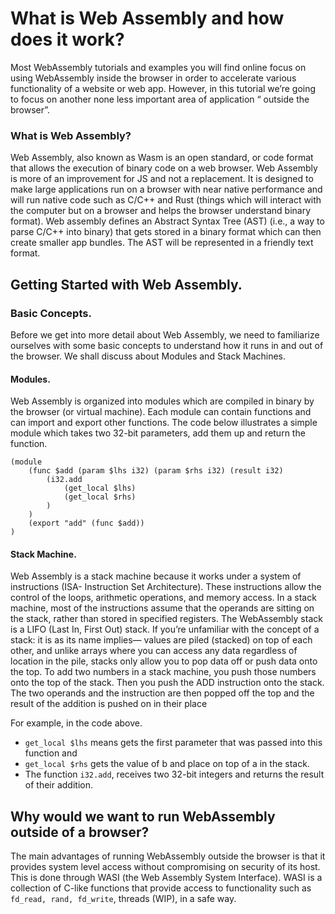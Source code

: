 # What is Web Assembly and how does it work?

Most WebAssembly tutorials and examples you will find online focus on using WebAssembly inside the browser in order to accelerate various functionality of a website or web app.
However, in this tutorial we’re going to focus on another none less important area of application “ outside the browser”.

### What is Web Assembly?

Web Assembly, also known as Wasm is an open standard, or code format that allows the execution of binary code on a web browser. Web Assembly is more of an improvement for JS and not a replacement.  It is designed to make large applications run on a browser with near native performance and will run native code such as C/C++ and Rust (things which will interact with the computer but on a browser and helps the browser understand binary format). 
Web assembly defines an Abstract Syntax Tree (AST) (i.e., a way to parse C/C++ into binary) that gets stored in a binary format which can then create smaller app bundles. The AST will be represented in a friendly text format. 


## Getting Started with Web Assembly.

###	Basic Concepts.

Before we get into more detail about Web Assembly, we need to familiarize ourselves with some basic concepts to understand how it runs in and out of the browser. We shall discuss about Modules and Stack Machines.

#### Modules.
Web Assembly is organized into modules which are compiled in binary by the browser (or virtual machine). Each module can contain functions and can import and export other functions. The code below illustrates a simple module which takes two 32-bit parameters, add them up and return the function.
```
(module
    (func $add (param $lhs i32) (param $rhs i32) (result i32)
        (i32.add
            (get_local $lhs)
            (get_local $rhs)
        )
    )
    (export "add" (func $add))
)
```
 
#### Stack Machine.

Web Assembly is a stack machine because it works under a system of instructions (ISA- Instruction Set Architecture). These instructions allow the control of the loops, arithmetic operations, and memory access. 
In a stack machine, most of the instructions assume that the operands are sitting on the stack, rather than stored in specified registers. The WebAssembly stack is a LIFO (Last In, First Out) stack. If you’re unfamiliar with the concept of a stack: it is as its name implies— values are piled (stacked) on top of each other, and unlike arrays where you can access any data regardless of location in the pile, stacks only allow you to pop data off or push data onto the top.
To add two numbers in a stack machine, you push those numbers onto the top of the stack. Then you push the ADD instruction onto the stack. The two operands and the instruction are then popped off the top and the result of the addition is pushed on in their place

For example, in the code above.

-	```get_local $lhs```  means gets the first parameter that was passed into this function and 
-	```get_local $rhs``` gets the value of b and place on top of a in the stack. 
-	The function ```i32.add```, receives two 32-bit integers and returns the result of their addition.


## Why would we want to run WebAssembly outside of a browser?

The main advantages of running WebAssembly outside the browser is that it provides system level access without compromising on security of its host. This is done through WASI (the Web Assembly System Interface). WASI is a collection of C-like functions that provide access to functionality such as ```fd_read, rand, fd_write```, threads (WIP), in a safe way.
